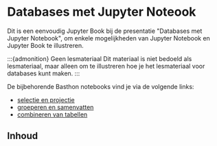 # Databases met Jupyter Noteook

Dit is een eenvoudig Jupyter Book bij de presentatie "Databases met Jupyter Notebook", om enkele mogelijkheden van Jupyter Notebook en Jupyter Book te illustreren.

:::{admonition} Geen lesmateriaal
Dit materiaal is niet bedoeld als lesmateriaal, maar alleen om te illustreren hoe je het lesmateriaal voor databases kunt maken.
:::

De bijbehorende Basthon notebooks vind je via de volgende links:

* [selectie en projectie](https://jupyter.infvo.nl/books/eelco/notebook/?kernel=sql&from=ieni2023/top2000-selectie.ipynb&module=ieni2023/top2000.db)
* [groeperen en samenvatten](https://jupyter.infvo.nl/books/eelco/notebook/?kernel=sql&from=ieni2023/top2000-samenvatten.ipynb&module=ieni2023/top2000.db)
* [combineren van tabellen](https://jupyter.infvo.nl/books/eelco/notebook/?kernel=sql&from=ieni2023/bibliotheek-a.ipynb&module=ieni2023/bibliotheek.db)

## Inhoud

```{tableofcontents}
```

